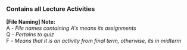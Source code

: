 ### Contains all Lecture Activities
<b> [File Naming] Note: </b><br>
A - *File names containing A's means its assignments* <br>
Q - *Pertains to quiz*<br>
F - *Means that it is an activity from final term, otherwise, its in midterm*<br>
